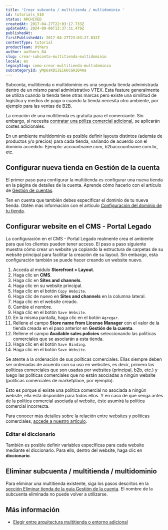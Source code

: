 ```yaml
---
title: 'Crear subconta / multitienda / multidominio '
id: tutorials_510
status: ARCHIVED
createdAt: 2017-04-27T22:03:17.733Z
updatedAt: 2024-09-06T13:37:31.479Z
publishedAt: 
firstPublishedAt: 2017-04-27T23:03:27.832Z
contentType: tutorial
productTeam: Others
author: authors_84
slug: crear-subconta-multitienda-multidominio
locale: es
legacySlug: como-crear-multitienda-multidominio
subcategoryId: yMp6sKDiJEi66CGAIQ4ma
---
```


Subconta, multitienda o multidominio es una segunda tienda administrada dentro de un mismo panel administrativo VTEX. Esta feature generalmente se utiliza cuando la tienda tiene otras marcas pero existe una similitud de logística y medios de pago o cuando la tienda necesita otro ambiente, por ejemplo para las ventas de B2B.

La creación de una multitienda es gratuita para el comerciante. Sin embargo, si necesita [contratar una póliza comercial adicional](https://help.vtex.com/es/tutorial/contratacion-de-politicas-comerciales-adicionales--61vuFOw4yGh6nwSmkLJL1X), se aplicarán costes adicionales.

En un ambiente multidominio es posible definir layouts distintos (además de productos y/o precios) para cada tienda, variando de acuerdo con el dominio accedido. Ejemplo: accountname.com, b2baccountname.com.br, etc.

## Configurar nueva tienda en Gestión de la cuenta

El primer paso para configurar la multitienda es configurar una nueva tienda en la página de detalles de la cuenta. Aprende cómo hacerlo con el artículo de [Gestión de cuentas](https://help.vtex.com/en/tutorial/account-details-page--2vhUVOKfCaswqLguT2F9xq).

Ten en cuenta que también debes especificar el dominio de tu nueva tienda. Obtén más información con el artículo [Configuración del dominio de tu tienda](https://help.vtex.com/tutorial/configuring-domains-in-account-management--tutorials_2450).

## Configurar website en el CMS - Portal Legado

La configuración en el CMS - Portal Legado realmente crea el ambiente para que los clientes pueden tener acceso. El paso a paso siguiente muestra cómo crear un website ya copiando la estructura de carpetas de su website principal para facilitar la creación de su layout. Sin embargo, esta configuración también se puede hacer creando un website nuevo.

1. Acceda al módulo **Storefront > Layout**.
2. Haga clic en **CMS**.
3. Haga clic en **Sites and channels**.
4. Haga clic en su website principal.
5. Haga clic en el botón `Copy Website`.
6. Haga clic de nuevo en **Sites and channels** en la columna lateral.
7. Haga clic en el website creado.
8. Cambie el nombre.
9. Haga clic en el botón `Save Website`.
10. En la misma pantalla, haga clic en el botón `Agregar`.
11. Rellene el campo **Store name from License Manager** con el valor de la tienda creada en el paso anterior en __Gestión de la cuenta__.
12. Rellene el campo **Available sales policies** seleccionando las políticas comerciales que se asociarán a esta tienda.
13. Haga clic en el botón `Save Binding`.
14. Haga clic en el botón `Save Website`.

Se atente a la ordenación de sus políticas comerciales. Ellas siempre deben ser ordenadas de acuerdo con su uso en websites, es decir, primero las políticas comerciales que son usadas por websites (principal, b2b, etc.) y luego las políticas comerciales que no están asociadas a ningún website (políticas comerciales de marketplace, por ejemplo). 

Esto es porque si existe una política comercial no asociada a ningún website, ella está disponible para todos ellos. Y en caso de que venga antes de la política comercial asociada al website, éste asumirá la política comercial incorrecta.

Para conocer más detalles sobre la relación entre websites y políticas comerciales, [accede a nuestro artículo](/es/faq/como-funciona-la-relacion-entre-sitios-web-y-politicas-comerciales).

### Editar el diccionario

También es posible definir variables específicas para cada website mediante el diccionario. Para ello, dentro del website, haga clic en **diccionario**.

## Eliminar subcuenta / multitienda / multidominio

Para eliminar una multitienda existente, siga los pasos descritos en la [sección Eliminar tienda de la guía Gestión de la cuenta](https://help.vtex.com/es/tutorial/gestion-de-la-cuenta--2vhUVOKfCaswqLguT2F9xq#eliminar-tienda). El nombre de la subcuenta eliminada no puede volver a utilizarse.

## Más información

- [Elegir entre arquitectura multitienda o entorno adicional](https://help.vtex.com/es/tutorial/elegir-entre-arquitectura-multitienda-o-entorno-adicional--4HRNpa1OCKZ5YzP8yiilBL)
